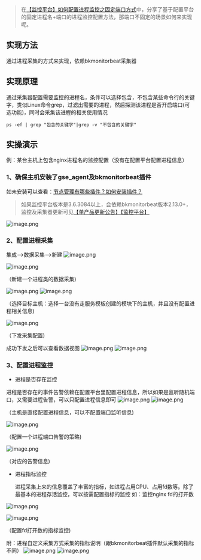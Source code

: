 >在[【监控平台】如何配置进程监控之固定端口方式](https://bk.tencent.com/s-mart/community/question/11541)中，分享了基于配置平台的固定进程名+端口的进程监控配置方法，那端口不固定的场景如何来实现呢。

## 实现方法
通过进程采集的方式来实现，依赖bkmonitorbeat采集器

## 实现原理
通过采集器配置需要监控的进程名，条件可以选择包含，不包含某些命令行的关键字，类似Linux命令grep，过滤出需要的进程，然后探测该进程是否开启端口(可选功能)，同时会采集该进程的相关使用情况
```
ps -ef | grep "包含的关键字"|grep -v "不包含的关键字"
```

## 实操演示
例：某台主机上包含nginx进程名的监控配置（没有在配置平台配置进程信息）

### 1、确保主机安装了gse_agent及bkmonitorbeat插件
如未安装可以查看：[节点管理有哪些插件？如何安装插件？](https://bk.tencent.com/s-mart/community/question/11241)
>如果监控平台版本是3.6.3084以上，会依赖bkmonitorbeat版本2.13.0+，监控及采集器更新可见[【单产品更新公告】【监控平台】](https://bk.tencent.com/s-mart/community/question/6431)

![image.png](https://smartpublic-10032816.file.myqcloud.com/custom/20230615155442/20044/20230615155442/--4d68aa989e2bc46a905a8ec6bd4d6116.png)

### 2、配置进程采集
集成-->数据采集-->新建
![image.png](https://smartpublic-10032816.file.myqcloud.com/custom/20230615155500/20044/20230615155500/--8ffb9e0de996c0fd15403c49a3bf8078.png)

![image.png](https://smartpublic-10032816.file.myqcloud.com/custom/20230615155505/20044/20230615155505/--d65893532d98a9d9660552e6587cfa11.png)

（新建一个进程类的数据采集)

![image.png](https://smartpublic-10032816.file.myqcloud.com/custom/20230615155518/20044/20230615155518/--fc13b0e9449c070641b67150c4f120ba.png)
![image.png](https://smartpublic-10032816.file.myqcloud.com/custom/20230615155522/20044/20230615155522/--668153a2921591be814d9f401a8f2cb2.png)

（选择目标主机：选择一台没有走服务模板创建的模块下的主机，并且没有配置进程相关信息)

![image.png](https://smartpublic-10032816.file.myqcloud.com/custom/20230615155530/20044/20230615155530/--919aaa2af75572fd4568fc3ae1c6042a.png)

（下发采集配置)

成功下发之后可以查看数据视图
![image.png](https://smartpublic-10032816.file.myqcloud.com/custom/20230615155550/20044/20230615155550/--432854f803da6c07c81c8bbb6374a7af.png)
![image.png](https://smartpublic-10032816.file.myqcloud.com/custom/20230615175409/20044/20230615175409/--47f694f0df4415aac0fe16b41f1d15de.png)


### 3、配置进程监控
- 进程是否存在监控

进程是否存在的事件告警依赖在配置平台里配置进程信息，所以如果是监听随机端口，又需要进程告警，可以只配置进程信息即可
![image.png](https://smartpublic-10032816.file.myqcloud.com/custom/20230615155839/20044/20230615155839/--2df86ff3463536935f3f64df1f27701d.png)
![image.png](https://smartpublic-10032816.file.myqcloud.com/custom/20230615155845/20044/20230615155845/--7210426d5e37aeb48b4232ad9dc12a14.png)

（主机是直接配置进程信息，可以不配置端口监听信息)

![image.png](https://smartpublic-10032816.file.myqcloud.com/custom/20230615155913/20044/20230615155913/--d1661e8bc70446781277529ac0679f8e.png)

（配置一个进程端口告警的策略)

![image.png](https://smartpublic-10032816.file.myqcloud.com/custom/20230615155940/20044/20230615155940/--0b11096fa475a131d59761f4c6c2584c.png)

（对应的告警信息)

- 进程指标监控

  进程采集上来的信息覆盖了丰富的指标，如进程占用CPU、占用fd数等。除了最基本的进程存活监控，可以按需配置指标的监控
  如：监控nginx fd的打开数

![image.png](https://smartpublic-10032816.file.myqcloud.com/custom/20230615160001/20044/20230615160001/--65e6d951b7b38883f204b33a58105c0a.png)

![image.png](https://smartpublic-10032816.file.myqcloud.com/custom/20230615160008/20044/20230615160008/--5258d4114e60fbe347bc1102fcf57eff.png)

（配置fd打开数的指标监控)

附：进程自定义采集方式采集的指标说明（跟bkmonitorbeat插件默认采集的指标不同）
![image.png](https://smartpublic-10032816.file.myqcloud.com/custom/20230615160026/20044/20230615160026/--433373d919348ccfb6135ef5179e9a03.png)
![image.png](https://smartpublic-10032816.file.myqcloud.com/custom/20230615160046/20044/20230615160046/--660c7824cede9f0c4e060857292d1ef7.png)
